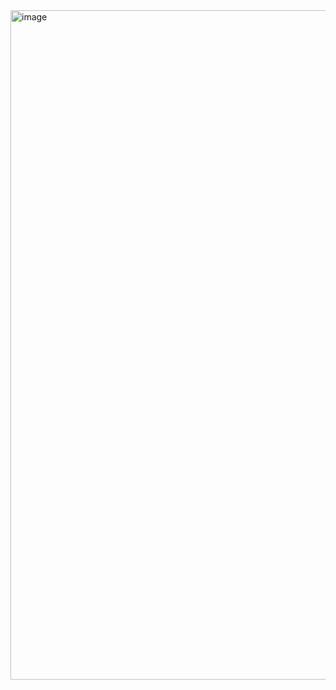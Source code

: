 <img width="1071" alt="image" src="https://github.com/aad99bxp/200101007/assets/63297421/14917e71-7aa5-4a4b-9ce7-f80cd1a06db5">
